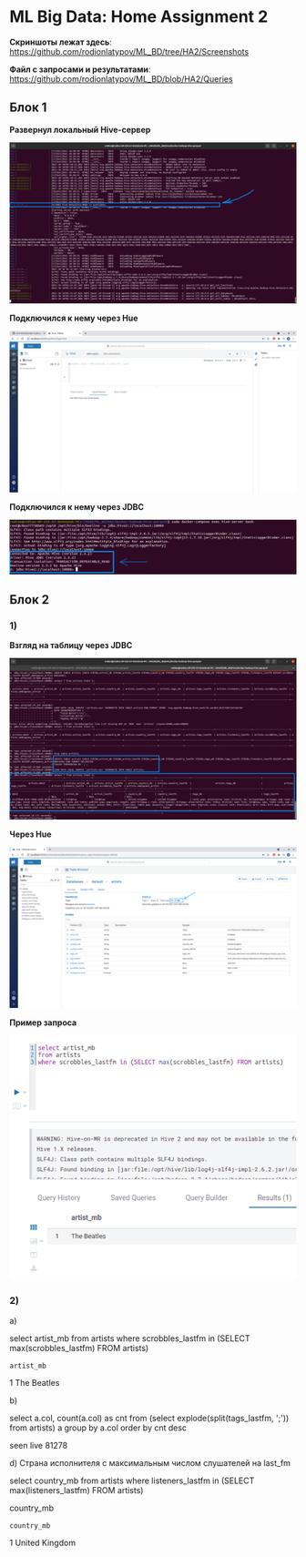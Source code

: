 # ML Big Data: Home Assignment 2

**Скриншоты лежат здесь**: https://github.com/rodionlatypov/ML_BD/tree/HA2/Screenshots

**Файл с запросами и результатами**: https://github.com/rodionlatypov/ML_BD/blob/HA2/Queries

## Блок 1

**Развернул локальный Hive-сервер**

![Hive](https://github.com/rodionlatypov/ML_BD/blob/HA2/Screenshots/Hive.png)

**Подключился к нему через Hue**

![Hue](https://github.com/rodionlatypov/ML_BD/blob/HA2/Screenshots/Hue.png)

**Подключился к нему через JDBC**

![Beeline](https://github.com/rodionlatypov/ML_BD/blob/HA2/Screenshots/Beeline.png)

## Блок 2

### 1)

**Взгляд на таблицу через JDBC**

![DB through jdbc](https://github.com/rodionlatypov/ML_BD/blob/HA2/Screenshots/Database%20in%20beeline.png)

**Через Hue**

![DB in Hue](https://github.com/rodionlatypov/ML_BD/blob/HA2/Screenshots/Database%20in%20hue.png)


**Пример запроса**

![Query example](https://github.com/rodionlatypov/ML_BD/blob/HA2/Screenshots/Query%20example.png)


### 2)

a)

select artist_mb
from artists
where scrobbles_lastfm in (SELECT max(scrobbles_lastfm) FROM artists)

 
 	artist_mb
1	The Beatles


b)

select a.col, count(a.col) as cnt
from (select explode(split(tags_lastfm, ';')) from artists) a
group by a.col
order by cnt desc


seen live	81278


d) Страна исполнителя с максимальным числом слушателей на last_fm

select country_mb
from artists
where listeners_lastfm in (SELECT max(listeners_lastfm) FROM artists)


country_mb
 

 	country_mb
1	United Kingdom
